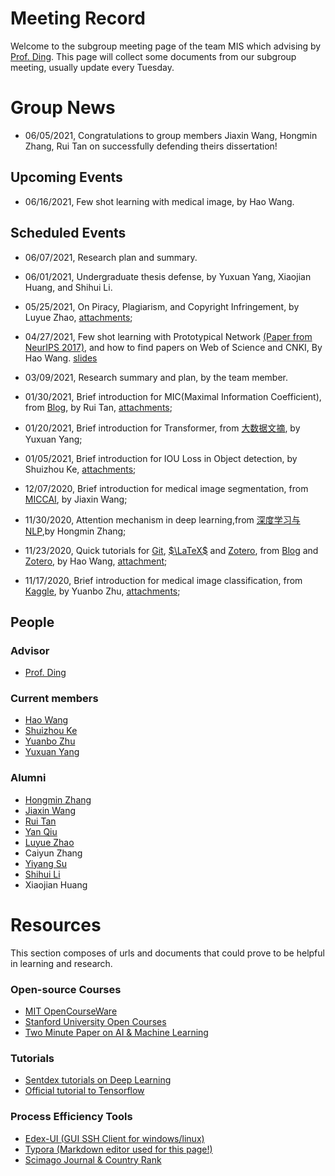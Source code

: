 <head>
    <script src="https://cdn.mathjax.org/mathjax/latest/MathJax.js?config=TeX-AMS-MML_HTMLorMML" type="text/javascript"></script>
    <script type="text/x-mathjax-config">
        MathJax.Hub.Config({
            tex2jax: {
            skipTags: ['script', 'noscript', 'style', 'textarea', 'pre'],
            inlineMath: [['$','$']]
            }
        });
    </script>
</head>

# Meeting Record

Welcome to the subgroup meeting page of the team MIS which advising by [Prof. Ding](http://som.hfut.edu.cn/wgp/web/js_nr.jsp?id=1000012012800035). This page will collect some documents from our subgroup meeting, usually update every Tuesday.

# Group News

- 06/05/2021, Congratulations to group members Jiaxin Wang, Hongmin Zhang, Rui Tan on successfully defending theirs dissertation!

## Upcoming Events

- 06/16/2021, Few shot learning with medical image, by Hao Wang.

## Scheduled Events

- 06/07/2021, Research plan and summary.

- 06/01/2021, Undergraduate thesis defense, by Yuxuan Yang, Xiaojian Huang, and Shihui Li.
- 05/25/2021, On Piracy, Plagiarism, and Copyright Infringement, by Luyue Zhao, [attachments](attachments/slides/2021-05-18-Piracy_Plagiarism_and_Copyright_Infringement.pdf);

- 04/27/2021, Few shot learning with Prototypical Network [(Paper from NeurIPS 2017)](https://blog.waynehfut.com/2020/11/02/prototypical_network_for_few_shot_learning/), and how to find papers on Web of Science and CNKI, By Hao Wang. [slides](attachments/slides/2021-05-11-prototypicalnet.pdf)

- 03/09/2021, Research summary and plan, by the team member.

- 01/30/2021, Brief introduction for MIC(Maximal Information Coefficient), from [Blog](https://blog.csdn.net/qq_27586341/article/details/90603140?utm_medium=distribute.pc_relevant.none-task-blog-BlogCommendFromBaidu-2.control&depth_1-utm_source=distribute.pc_relevant.none-task-blog-BlogCommendFromBaidu-2.control), by Rui Tan, [attachments](attachments/paper/MaximalInformationCoefficient.pdf);

- 01/20/2021, Brief introduction for Transformer, from [大数据文摘](https://zhuanlan.zhihu.com/p/54356280), by Yuxuan Yang;

- 01/05/2021, Brief introduction for IOU Loss in Object detection, by Shuizhou Ke, [attachments](attachments/slides/2021-1-5%20IOU汇总.pdf);

- 12/07/2020, Brief introduction for medical image segmentation, from [MICCAI](https://github.com/ternaus/robot-surgery-segmentation), by Jiaxin Wang;

- 11/30/2020, Attention mechanism in deep learning,from [深度学习与 NLP](http://dwz.date/dZXg),by Hongmin Zhang;

- 11/23/2020, Quick tutorials for [Git](https://blog.waynehfut.com/2020/02/20/quickgittur/), [$\LaTeX$](https://blog.waynehfut.com/2020/01/20/intro-to-tex/) and [Zotero](https://www.zotero.org/support/zh/quick_start_guide), from [Blog](https://blog.waynehfut.com) and [Zotero](https://www.zotero.org/support/zh/quick_start_guide), by Hao Wang, [attachment](attachments/slides/2020-11-23%20Quick%20tutorials%20for%20git%20latex%20and%20zotero.pdf);

- 11/17/2020, Brief introduction for medical image classification, from [Kaggle](https://www.kaggle.com/sid321axn/step-wise-approach-cnn-model-77-0344-accuracy), by Yuanbo Zhu, [attachments](/attachments/other/step-wise-approach-cnn-model-77-0344-accuracy.ipynb);

## People

### Advisor

- [Prof. Ding](http://som.hfut.edu.cn/wgp/web/js_nr.jsp?id=1000012012800035)

### Current members

- [Hao Wang](https://waynehfut.com/)
- [Shuizhou Ke](https://github.com/ksz-creat)
- [Yuanbo Zhu](https://github.com/xthc)
- [Yuxuan Yang](https://github.com/trigger26)

### Alumni

- [Hongmin Zhang](https://github.com/Vikenmin)
- [Jiaxin Wang](https://github.com/jiaxinshiwo)
- [Rui Tan](https://github.com/Terry-tr)
- [Yan Qiu](https://github.com/qyhfut)
- [Luyue Zhao](https://innocentius.tech/)
- Caiyun Zhang
- [Yiyang Su](https://github.com/syypretend)
- [Shihui Li](https://github.com/Li0316)
- Xiaojian Huang

# Resources

This section composes of urls and documents that could prove to be helpful in learning and research.

### Open-source Courses

- [MIT OpenCourseWare](https://www.youtube.com/user/MIT)
- [Stanford University Open Courses](https://www.youtube.com/user/stanfordonline)
- [Two Minute Paper on AI & Machine Learning](https://www.youtube.com/channel/UCbfYPyITQ-7l4upoX8nvctg)

### Tutorials

- [Sentdex tutorials on Deep Learning](https://www.youtube.com/user/sentdex)
- [Official tutorial to Tensorflow](https://www.tensorflow.org/tutorials/quickstart/advanced)

### Process Efficiency Tools

- [Edex-UI (GUI SSH Client for windows/linux)](https://github.com/GitSquared/edex-ui)
- [Typora (Markdown editor used for this page!)](https://typora.io/)
- [Scimago Journal & Country Rank](https://www.scimagojr.com/)
